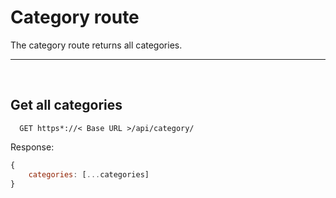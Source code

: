 # Category route

The category route returns all categories.

---
&nbsp;
## Get all categories

```http
  GET https*://< Base URL >/api/category/
```

Response:

```javascript
{
    categories: [...categories]
}
```